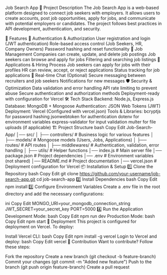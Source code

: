 Job Search App
📌 Project Description
The Job Search App is a web-based platform designed to connect job seekers with employers. It allows users to create accounts, post job opportunities, apply for jobs, and communicate with potential employers or candidates. The project follows best practices in API development, authentication, and security.

🚀 Features
🔐 Authentication & Authorization
User registration and login (JWT authentication)
Role-based access control (Job Seekers, HR, Company Owners)
Password hashing and reset functionality
📄 Job Management
Companies can create, update, and delete job postings
Job seekers can browse and apply for jobs
Filtering and searching job listings
📩 Applications & Hiring Process
Job seekers can apply for jobs with their profiles
HR can review, accept, or reject applications
Status tracking for job applications
💬 Real-time Chat (Optional)
Secure messaging between recruiters and job seekers
Notifications for new messages
🛡️ Security & Optimization
Data validation and error handling
API rate limiting to prevent abuse
Secure authentication and authorization methods
Deployment-ready with configuration for Vercel
🛠️ Tech Stack
Backend: Node.js, Express.js
Database: MongoDB + Mongoose
Authentication: JSON Web Tokens (JWT)
Deployment: Vercel (Configured with vercel.json)
Tools & Libraries:
bcryptjs for password hashing
jsonwebtoken for authentication
dotenv for environment variables
express-validator for input validation
multer for file uploads (if applicable)
🏗️ Project Structure
bash
Copy
Edit
Job-Search-App/
│── src/
│ ├── controllers/ # Business logic for various features
│ ├── models/ # Mongoose models (Users, Jobs, Applications)
│ ├── routes/ # API routes
│ ├── middlewares/ # Authentication, validation, error handling
│ ├── utils/ # Helper functions
│── index.js # Main server file
│── package.json # Project dependencies
│── .env # Environment variables (not shared)
│── README.md # Project documentation
│── vercel.json # Deployment configuration for Vercel
📦 Installation & Setup
1️⃣ Clone the Repository
bash
Copy
Edit
git clone https://github.com/your-username/job-search-app.git
cd job-search-app
2️⃣ Install Dependencies
bash
Copy
Edit
npm install
3️⃣ Configure Environment Variables
Create a .env file in the root directory and add the necessary configurations:

ini
Copy
Edit
MONGO_URI=your_mongodb_connection_string
JWT_SECRET=your_secret_key
PORT=5000
4️⃣ Run the Application
Development Mode:
bash
Copy
Edit
npm run dev
Production Mode:
bash
Copy
Edit
npm start
🚀 Deployment
This project is configured for deployment on Vercel. To deploy:

Install Vercel CLI:
bash
Copy
Edit
npm install -g vercel
Login to Vercel and deploy:
bash
Copy
Edit
vercel
🤝 Contribution
Want to contribute? Follow these steps:

Fork the repository
Create a new branch (git checkout -b feature-branch)
Commit your changes (git commit -m "Added new feature")
Push to the branch (git push origin feature-branch)
Create a pull request
